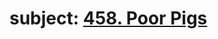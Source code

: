 #  subject: <a href="https://leetcode.com/problems/poor-pigs/description/?envType=daily-question&envId=2023-10-29">458. Poor Pigs</a>
